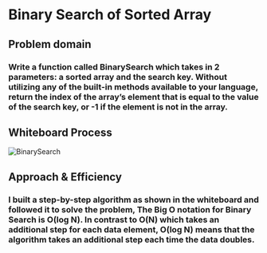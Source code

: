 # Binary Search of Sorted Array
## Problem domain

### Write a function called BinarySearch which takes in 2 parameters: a sorted array and the search key. Without utilizing any of the built-in methods available to your language, return the index of the array’s element that is equal to the value of the search key, or -1 if the element is not in the array.

## Whiteboard Process
![BinarySearch](https://user-images.githubusercontent.com/97638932/155886938-f19de30d-08ce-4490-9393-39f2b383b31f.png)


## Approach & Efficiency
### I built a step-by-step algorithm as shown in the whiteboard and followed it to solve the problem, The Big O notation for Binary Search is O(log N). In contrast to O(N) which takes an additional step for each data element, O(log N) means that the algorithm takes an additional step each time the data doubles.
